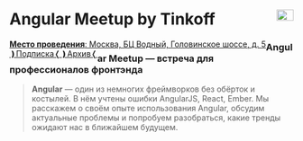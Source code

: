 <h1>
  Angular Meetup by Tinkoff
  <img src="https://meetup.tinkoff.ru/assets/images/event/logo_angular.svg" width="30" height="20" style="float: right" />
</h1>

<a href="https://meetup.tinkoff.ru/#subscription" style="float: left">
  <b>Место проведения</b>: Москва, БЦ Водный, Головинское шоссе, д. 5
</a>

<a href="https://meetup.tinkoff.ru/#subscription" target="_blank" style="float: left">
  &#10091;Подписка&#10092;
</a>

<a href="https://meetup.tinkoff.ru/#archive" target="_blank" style="float: left">
  &#10091;Архив&#10092;
</a>


### Angular Meetup — встреча для профессионалов фронтэнда

> **Angular** — один из немногих фреймворков без обёрток и костылей. В нём учтены ошибки AngularJS, React, Ember. Мы расскажем о своём опыте использования Angular, обсудим актуальные проблемы и попробуем разобраться, какие тренды ожидают нас в ближайшем будущем.
